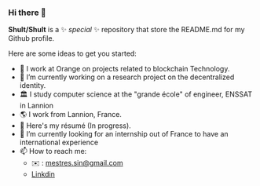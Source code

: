 ### Hi there 👋

**Shult/Shult** is a ✨ _special_ ✨ repository that store the README.md for my Github profile.

Here are some ideas to get you started:

- 💼 I work at Orange on projects related to blockchain Technology.
- 📜 I’m currently working on a research project on the decentralized identity.
- 🏛 I study computer science at the "grande école" of engineer, ENSSAT in Lannion
- 🌎 I work from Lannion, France.
- 📄 Here's my résumé (In progress).
- 🔭 I’m currently looking for an internship out of France to have an international experience
- 📫 How to reach me: 
  - ✉️ : mestres.sin@gmail.com
  - [Linkdin](https://www.linkedin.com/in/sylvain-mestre-22173a190/)

